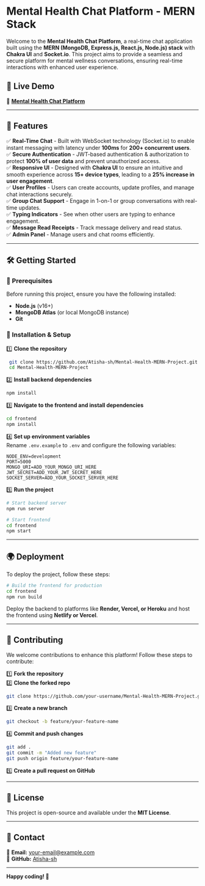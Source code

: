 # Mental Health Chat Platform - MERN Stack

Welcome to the **Mental Health Chat Platform**, a real-time chat application built using the **MERN (MongoDB, Express.js, React.js, Node.js) stack** with **Chakra UI** and **Socket.io**. This project aims to provide a seamless and secure platform for mental wellness conversations, ensuring real-time interactions with enhanced user experience.

## 🚀 Live Demo
🔗 **[Mental Health Chat Platform](https://mental-health-afkm.onrender.com/)**


---

## 📌 Features

✅ **Real-Time Chat** - Built with WebSocket technology (Socket.io) to enable instant messaging with latency under **100ms** for **200+ concurrent users**.  
✅ **Secure Authentication** - JWT-based authentication & authorization to protect **100% of user data** and prevent unauthorized access.  
✅ **Responsive UI** - Designed with **Chakra UI** to ensure an intuitive and smooth experience across **15+ device types**, leading to a **25% increase in user engagement**.  
✅ **User Profiles** - Users can create accounts, update profiles, and manage chat interactions securely.  
✅ **Group Chat Support** - Engage in 1-on-1 or group conversations with real-time updates.  
✅ **Typing Indicators** - See when other users are typing to enhance engagement.  
✅ **Message Read Receipts** - Track message delivery and read status.  
✅ **Admin Panel** - Manage users and chat rooms efficiently.  

---

## 🛠️ Getting Started

### 📌 Prerequisites

Before running this project, ensure you have the following installed:
- **Node.js** (v16+)
- **MongoDB Atlas** (or local MongoDB instance)
- **Git**

### 📌 Installation & Setup

1️⃣ **Clone the repository**
```sh
 git clone https://github.com/Atisha-sh/Mental-Health-MERN-Project.git
 cd Mental-Health-MERN-Project
```

2️⃣ **Install backend dependencies**
```sh
npm install
```

3️⃣ **Navigate to the frontend and install dependencies**
```sh
cd frontend
npm install
```

4️⃣ **Set up environment variables**  
Rename `.env.example` to `.env` and configure the following variables:
```env
NODE_ENV=development
PORT=5000
MONGO_URI=ADD_YOUR_MONGO_URI_HERE
JWT_SECRET=ADD_YOUR_JWT_SECRET_HERE
SOCKET_SERVER=ADD_YOUR_SOCKET_SERVER_HERE
```

5️⃣ **Run the project**
```sh
# Start backend server
npm run server

# Start frontend
cd frontend
npm start
```

---

## 🌍 Deployment

To deploy the project, follow these steps:
```sh
# Build the frontend for production
cd frontend
npm run build
```

Deploy the backend to platforms like **Render, Vercel, or Heroku** and host the frontend using **Netlify or Vercel**.

---

## 👥 Contributing

We welcome contributions to enhance this platform! Follow these steps to contribute:

1️⃣ **Fork the repository**  
2️⃣ **Clone the forked repo**
```sh
git clone https://github.com/your-username/Mental-Health-MERN-Project.git
```
3️⃣ **Create a new branch**
```sh
git checkout -b feature/your-feature-name
```
4️⃣ **Commit and push changes**
```sh
git add .
git commit -m "Added new feature"
git push origin feature/your-feature-name
```
5️⃣ **Create a pull request on GitHub**

---

## 📝 License
This project is open-source and available under the **MIT License**.

---

## 📩 Contact
📧 **Email:** your-email@example.com  
🔗 **GitHub:** [Atisha-sh](https://github.com/Atisha-sh)  

---

**Happy coding! 🚀**
